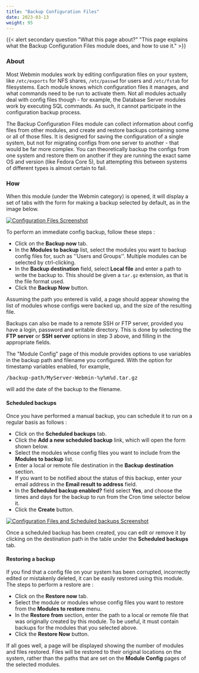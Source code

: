 ```yaml
---
title: "Backup Configuration Files"
date: 2023-03-13
weight: 95
---
```


{{< alert secondary question "What this page about?" "This page explains what the Backup Configuration Files module does, and how to use it." >}}

### About
Most Webmin modules work by editing configuration files on your system, like `/etc/exports` for NFS shares, `/etc/passwd` for users and `/etc/fstab` for filesystems.
Each module knows which configuration files it manages, and what commands need to be run to activate them. Not all modules actually deal with config files though - for example, the Database Server modules work by executing SQL commands. As such, it cannot participate in the configuration backup process.

The Backup Configuration Files module can collect information about config files from other modules, and create and restore backups containing some or all of those files.
It is designed for saving the configuration of a single system, but not for migrating configs from one server to another - that would be far more complex. You can theoretically backup the configs from one system and restore them on another if they are running the exact same OS and version (like Fedora Core 5), but attempting this between systems of different types is almost certain to fail.

### How
When this module (under the Webmin category) is opened, it will display a set of tabs with the form for making a backup selected by default, as in the image below. 

[![](/images/docs/screenshots/modules/light/backup_configuration_files.png "Configuration Files Screenshot")](/images/docs/screenshots/modules/light/backup_configuration_files.png)

To perform an immediate config backup, follow these steps :

- Click on the **Backup now** tab.
- In the **Modules to backup** list, select the modules you want to backup config files for, such as ''Users and Groups''. Multiple modules can be selected by ctrl-clicking.
- In the **Backup destination** field, select **Local file** and enter a path to write the backup to. This should be given a `tar.gz` extension, as that is the file format used.
- Click the **Backup Now** button.

Assuming the path you entered is valid, a page should appear showing the list of modules whose configs were backed up, and the size of the resulting file.

Backups can also be made to a remote SSH or FTP server, provided you have a login, password and writable directory. This is done by selecting the **FTP server** or **SSH server** options in step 3 above, and filling in the appropriate fields.

The "Module Config" page of this module provides options to use variables in the backup path and filename you configured. With the option for timestamp variables enabled, for example, 
<pre>/backup-path/MyServer-Webmin-%y%m%d.tar.gz</pre> will add the date of the backup to the filename.

#### Scheduled backups
Once you have performed a manual backup, you can schedule it to run on a regular basis as follows :
- Click on the **Scheduled backups** tab.
- Click the **Add a new scheduled backup** link, which will open the form shown below.
- Select the modules whose config files you want to include from the **Modules to backup** list.
- Enter a local or remote file destination in the **Backup destination** section.
- If you want to be notified about the status of this backup, enter your email address in the **Email result to address** field.
- In the **Scheduled backup enabled?** field select **Yes**, and choose the times and days for the backup to run from the Cron time selector below it.
- Click the **Create** button.

[![](/images/docs/screenshots/modules/light/backup_configuration_files_-_scheduled.png "Configuration Files and Scheduled backups Screenshot")](/images/docs/screenshots/modules/light/backup_configuration_files_-_scheduled.png)

Once a scheduled backup has been created, you can edit or remove it by clicking on the destination path in the table under the **Scheduled backups** tab.

#### Restoring a backup
If you find that a config file on your system has been corrupted, incorrectly edited or mistakenly deleted, it can be easily restored using this module. The steps to perform a restore are :

- Click on the **Restore now** tab.
- Select the module or modules whose config files you want to restore from the **Modules to restore** menu.
- In the **Restore from** section, enter the path to a local or remote file that was originally created by this module. To be useful, it must contain backups for the modules that you selected above.
- Click the **Restore Now** button.

If all goes well, a page will be displayed showing the number of modules and files restored. Files will be restored to their original locations on the system, rather than the paths that are set on the **Module Config** pages of the selected modules.

